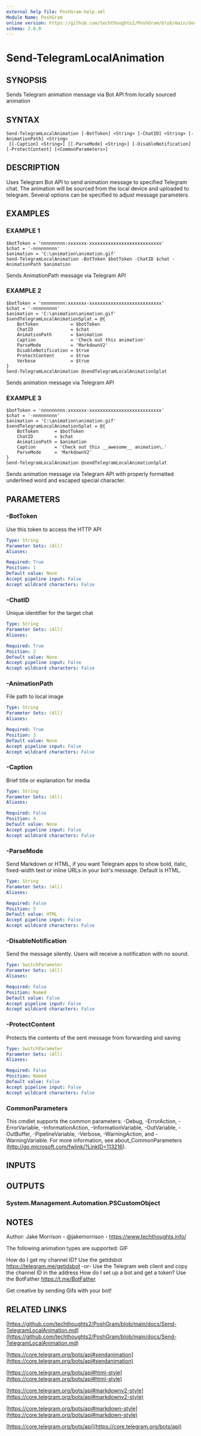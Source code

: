```yaml
---
external help file: PoshGram-help.xml
Module Name: PoshGram
online version: https://github.com/techthoughts2/PoshGram/blob/main/docs/Send-TelegramLocalAnimation.md
schema: 2.0.0
---
```


# Send-TelegramLocalAnimation

## SYNOPSIS
Sends Telegram animation message via Bot API from locally sourced animation

## SYNTAX

```
Send-TelegramLocalAnimation [-BotToken] <String> [-ChatID] <String> [-AnimationPath] <String>
 [[-Caption] <String>] [[-ParseMode] <String>] [-DisableNotification] [-ProtectContent] [<CommonParameters>]
```

## DESCRIPTION
Uses Telegram Bot API to send animation message to specified Telegram chat.
The animation will be sourced from the local device and uploaded to telegram.
Several options can be specified to adjust message parameters.

## EXAMPLES

### EXAMPLE 1
```
$botToken = 'nnnnnnnnn:xxxxxxx-xxxxxxxxxxxxxxxxxxxxxxxxxxx'
$chat = '-nnnnnnnnn'
$animation = 'C:\animation\animation.gif'
Send-TelegramLocalAnimation -BotToken $botToken -ChatID $chat -AnimationPath $animation
```

Sends AnimationPath message via Telegram API

### EXAMPLE 2
```
$botToken = 'nnnnnnnnn:xxxxxxx-xxxxxxxxxxxxxxxxxxxxxxxxxxx'
$chat = '-nnnnnnnnn'
$animation = 'C:\animation\animation.gif'
$sendTelegramLocalAnimationSplat = @{
    BotToken            = $botToken
    ChatID              = $chat
    AnimationPath       = $animation
    Caption             = 'Check out this animation'
    ParseMode           = 'MarkdownV2'
    DisableNotification = $true
    ProtectContent      = $true
    Verbose             = $true
}
Send-TelegramLocalAnimation @sendTelegramLocalAnimationSplat
```

Sends animation message via Telegram API

### EXAMPLE 3
```
$botToken = 'nnnnnnnnn:xxxxxxx-xxxxxxxxxxxxxxxxxxxxxxxxxxx'
$chat = '-nnnnnnnnn'
$animation = 'C:\animation\animation.gif'
$sendTelegramLocalAnimationSplat = @{
    BotToken      = $botToken
    ChatID        = $chat
    AnimationPath = $animation
    Caption       = 'Check out this __awesome__ animation\.'
    ParseMode     = 'MarkdownV2'
}
Send-TelegramLocalAnimation @sendTelegramLocalAnimationSplat
```

Sends animation message via Telegram API with properly formatted underlined word and escaped special character.

## PARAMETERS

### -BotToken
Use this token to access the HTTP API

```yaml
Type: String
Parameter Sets: (All)
Aliases:

Required: True
Position: 1
Default value: None
Accept pipeline input: False
Accept wildcard characters: False
```

### -ChatID
Unique identifier for the target chat

```yaml
Type: String
Parameter Sets: (All)
Aliases:

Required: True
Position: 2
Default value: None
Accept pipeline input: False
Accept wildcard characters: False
```

### -AnimationPath
File path to local image

```yaml
Type: String
Parameter Sets: (All)
Aliases:

Required: True
Position: 3
Default value: None
Accept pipeline input: False
Accept wildcard characters: False
```

### -Caption
Brief title or explanation for media

```yaml
Type: String
Parameter Sets: (All)
Aliases:

Required: False
Position: 4
Default value: None
Accept pipeline input: False
Accept wildcard characters: False
```

### -ParseMode
Send Markdown or HTML, if you want Telegram apps to show bold, italic, fixed-width text or inline URLs in your bot's message.
Default is HTML.

```yaml
Type: String
Parameter Sets: (All)
Aliases:

Required: False
Position: 5
Default value: HTML
Accept pipeline input: False
Accept wildcard characters: False
```

### -DisableNotification
Send the message silently.
Users will receive a notification with no sound.

```yaml
Type: SwitchParameter
Parameter Sets: (All)
Aliases:

Required: False
Position: Named
Default value: False
Accept pipeline input: False
Accept wildcard characters: False
```

### -ProtectContent
Protects the contents of the sent message from forwarding and saving

```yaml
Type: SwitchParameter
Parameter Sets: (All)
Aliases:

Required: False
Position: Named
Default value: False
Accept pipeline input: False
Accept wildcard characters: False
```

### CommonParameters
This cmdlet supports the common parameters: -Debug, -ErrorAction, -ErrorVariable, -InformationAction, -InformationVariable, -OutVariable, -OutBuffer, -PipelineVariable, -Verbose, -WarningAction, and -WarningVariable.
For more information, see about_CommonParameters (http://go.microsoft.com/fwlink/?LinkID=113216).

## INPUTS

## OUTPUTS

### System.Management.Automation.PSCustomObject
## NOTES
Author: Jake Morrison - @jakemorrison - https://www.techthoughts.info/

The following animation types are supported:
GIF

How do I get my channel ID?
Use the getidsbot https://telegram.me/getidsbot  -or-  Use the Telegram web client and copy the channel ID in the address
How do I set up a bot and get a token?
Use the BotFather https://t.me/BotFather

Get creative by sending Gifs with your bot!

## RELATED LINKS

[https://github.com/techthoughts2/PoshGram/blob/main/docs/Send-TelegramLocalAnimation.md](https://github.com/techthoughts2/PoshGram/blob/main/docs/Send-TelegramLocalAnimation.md)

[https://core.telegram.org/bots/api#sendanimation](https://core.telegram.org/bots/api#sendanimation)

[https://core.telegram.org/bots/api#html-style](https://core.telegram.org/bots/api#html-style)

[https://core.telegram.org/bots/api#markdownv2-style](https://core.telegram.org/bots/api#markdownv2-style)

[https://core.telegram.org/bots/api#markdown-style](https://core.telegram.org/bots/api#markdown-style)

[https://core.telegram.org/bots/api](https://core.telegram.org/bots/api)

